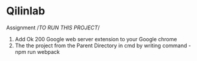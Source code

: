 # Qilinlab
Assignment
/*TO RUN THIS PROJECT*/
1. Add Ok 200 Google web server extension to your Google chrome
2. The the project from the Parent Directory in cmd by writing command - npm run webpack
